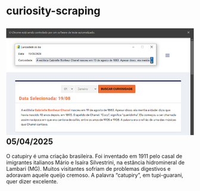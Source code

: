 # curiosity-scraping
![Budget](./execucao.png)
05/04/2025
-
O catupiry é uma criação brasileira. Foi inventado em 1911 pelo casal de imigrantes italianos Mário e Isaíra Silvestrini, na estância hidromineral de Lambari (MG). Muitos visitantes sofriam de problemas digestivos e adoravam aquele queijo cremoso. A palavra “catupiry”, em tupi-guarani, quer dizer excelente.
